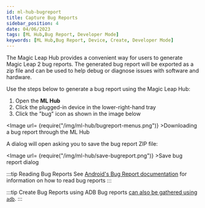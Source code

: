 ```yaml
---
id: ml-hub-bugreport
title: Capture Bug Reports
sidebar_position: 4
date: 04/06/2023
tags: [ML Hub,Bug Report, Developer Mode]
keywords: [ML Hub,Bug Report, Device, Create, Developer Mode]
---
```


The Magic Leap Hub provides a convenient way for users to generate Magic Leap 2 bug reports. The generated bug report will be exported as a zip file and can be used to help debug or diagnose issues with software and hardware.

Use the steps below to generate a bug report using the Magic Leap Hub:

1. Open the **ML Hub**
2. Click the plugged-in device in the lower-right-hand tray
3. Click the "bug" icon as shown in the image below

<Image url= {require("/img/ml-hub/bugreport-menus.png")} >Downloading a bug report through the ML Hub</Image>

A dialog will open asking you to save the bug report ZIP file:

<Image url= {require("/img/ml-hub/save-bugreport.png")} >Save bug report dialog</Image>


:::tip Reading Bug Reports
See [Android's Bug Report documentation](https://source.android.com/docs/core/tests/debug/read-bug-reports) for information on how to read bug reports
:::

:::tip Create Bug Reports using ADB
Bug reports [can also be gathered using `adb`](/versioned_docs/version-02-Aug-2023/guides/developer-tools/android-debug-bridge/adb-bugreport.md).
:::

